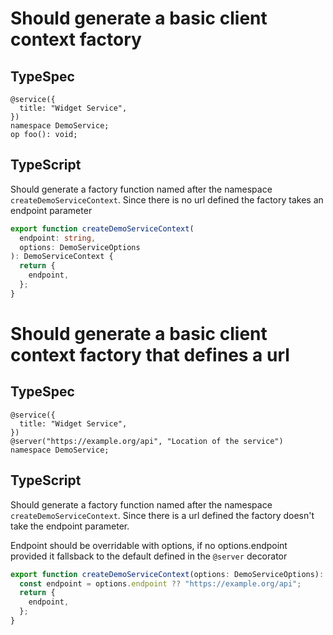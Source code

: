 # Should generate a basic client context factory

## TypeSpec

```tsp
@service({
  title: "Widget Service",
})
namespace DemoService;
op foo(): void;
```

## TypeScript

Should generate a factory function named after the namespace `createDemoServiceContext`. Since there is no url defined the factory takes an endpoint parameter

```ts src/api/clientContext.ts function createDemoServiceContext
export function createDemoServiceContext(
  endpoint: string,
  options: DemoServiceOptions
): DemoServiceContext {
  return {
    endpoint,
  };
}
```

# Should generate a basic client context factory that defines a url

## TypeSpec

```tsp
@service({
  title: "Widget Service",
})
@server("https://example.org/api", "Location of the service")
namespace DemoService;
```

## TypeScript

Should generate a factory function named after the namespace `createDemoServiceContext`. Since there is a url defined the factory doesn't take the endpoint parameter.

Endpoint should be overridable with options, if no options.endpoint provided it fallsback to the default defined in the `@server` decorator

```ts src/api/clientContext.ts function createDemoServiceContext
export function createDemoServiceContext(options: DemoServiceOptions): DemoServiceContext {
  const endpoint = options.endpoint ?? "https://example.org/api";
  return {
    endpoint,
  };
}
```
